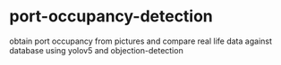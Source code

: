 # port-occupancy-detection
obtain port occupancy from pictures and compare real life data against database using yolov5 and objection-detection
